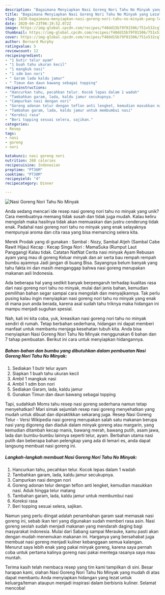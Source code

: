 ```yaml
---
description: "Bagaimana Menyiapkan Nasi Goreng Nori Tahu No Minyak yang Lezat"
title: "Bagaimana Menyiapkan Nasi Goreng Nori Tahu No Minyak yang Lezat"
slug: 1430-bagaimana-menyiapkan-nasi-goreng-nori-tahu-no-minyak-yang-lezat
date: 2020-04-23T06:19:52.072Z
image: https://img-global.cpcdn.com/recipes/f40dd15b79f01506/751x532cq70/nasi-goreng-nori-tahu-no-minyak-foto-resep-utama.jpg
thumbnail: https://img-global.cpcdn.com/recipes/f40dd15b79f01506/751x532cq70/nasi-goreng-nori-tahu-no-minyak-foto-resep-utama.jpg
cover: https://img-global.cpcdn.com/recipes/f40dd15b79f01506/751x532cq70/nasi-goreng-nori-tahu-no-minyak-foto-resep-utama.jpg
author: Bernard Murphy
ratingvalue: 5
reviewcount: 12
recipeingredient:
- "1 butir telur ayam"
- "1 buah tahu ukuran kecil"
- "1 mangkuk nasi"
- "1 sdm bon nori"
- " Garam lada kaldu jamur"
- " Timun dan daun bawang sebagai topping"
recipeinstructions:
- "Hancurkan tahu, pecahkan telur. Kocok lepas dalam 1 wadah"
- "Tambahkan garam, lada, kaldu jamur secukupnya."
- "Campurkan nasi dengan nori"
- "Goreng adonan telur dengan teflon anti lengket, kemudian masukkan nasi. Aduk hingga telur matang"
- "Tambahan garam, lada, kaldu jamur untuk membumbui nasi"
- "Koreksi rasa"
- "Beri topping sesuai selera, sajikan."
categories:
- Resep
tags:
- nasi
- goreng
- nori

katakunci: nasi goreng nori 
nutrition: 268 calories
recipecuisine: Indonesian
preptime: "PT36M"
cooktime: "PT30M"
recipeyield: "4"
recipecategory: Dinner

---
```



![Nasi Goreng Nori Tahu No Minyak](https://img-global.cpcdn.com/recipes/f40dd15b79f01506/751x532cq70/nasi-goreng-nori-tahu-no-minyak-foto-resep-utama.jpg)

Anda sedang mencari ide resep nasi goreng nori tahu no minyak yang unik? Cara membuatnya memang tidak susah dan tidak juga mudah. Kalau keliru mengolah maka hasilnya tidak akan memuaskan dan justru cenderung tidak enak. Padahal nasi goreng nori tahu no minyak yang enak selayaknya mempunyai aroma dan cita rasa yang bisa memancing selera kita.

Merek Prodak yang di gunakan : Sambal : Nozy, Sambal Atjeh (Sambal Cabe Rawit Hijau) Kecap : Kecap Singa Nori : MamaSuka (Rumput Laut Panggang) Kalau tidak. Catatan NatNat Cerita nasi minyak Ayam Rebusan ayam yang mau di goreng Keluar minyak dan air serta bau rempah rempah bumbu ayamnya Jadi jangan di buang Bisa. Sayangnya belum banyak yang tahu fakta ini dan masih menganggap bahwa nasi goreng merupakan makanan asli Indonesia.

Ada beberapa hal yang sedikit banyak berpengaruh terhadap kualitas rasa dari nasi goreng nori tahu no minyak, mulai dari jenis bahan, kemudian pemilihan bahan segar sampai cara mengolah dan menyajikannya. Tak perlu pusing kalau ingin menyiapkan nasi goreng nori tahu no minyak yang enak di mana pun anda berada, karena asal sudah tahu triknya maka hidangan ini mampu menjadi suguhan spesial.


Nah, kali ini kita coba, yuk, kreasikan nasi goreng nori tahu no minyak sendiri di rumah. Tetap berbahan sederhana, hidangan ini dapat memberi manfaat untuk membantu menjaga kesehatan tubuh kita. Anda bisa menyiapkan Nasi Goreng Nori Tahu No Minyak menggunakan 6 bahan dan 7 tahap pembuatan. Berikut ini cara untuk menyiapkan hidangannya.

<!--inarticleads1-->

##### Bahan-bahan dan bumbu yang dibutuhkan dalam pembuatan Nasi Goreng Nori Tahu No Minyak:

1. Sediakan 1 butir telur ayam
1. Siapkan 1 buah tahu ukuran kecil
1. Ambil 1 mangkuk nasi
1. Ambil 1 sdm bon nori
1. Sediakan  Garam, lada, kaldu jamur
1. Gunakan  Timun dan daun bawang sebagai topping


Tapi, sudahkah Moms tahu resep nasi goreng sederhana namun tetap menyehatkan? Mari simak sejumlah resep nasi goreng menyehatkan yang mudah untuk dibuat dan dipraktikkan sekarang juga. Resep Nasi Goreng Telur - Versi Wikipedia nasi goreng merupakan salah satu makanan berupa nasi yang digoreng dan diaduk dalam minyak goreng atau margarin, yang kemudian ditambah kecap manis, bawang merah, bawang putih, asam jawa, lada dan bumbu-bumbu lainnya seperti telur, ayam. Berbahan utama nasi putih dan beberapa bahan pelengkap yang ada di lemari es, anda dapat langsung membuat nasi goreng ini. 

<!--inarticleads2-->

##### Langkah-langkah membuat Nasi Goreng Nori Tahu No Minyak:

1. Hancurkan tahu, pecahkan telur. Kocok lepas dalam 1 wadah
1. Tambahkan garam, lada, kaldu jamur secukupnya.
1. Campurkan nasi dengan nori
1. Goreng adonan telur dengan teflon anti lengket, kemudian masukkan nasi. Aduk hingga telur matang
1. Tambahan garam, lada, kaldu jamur untuk membumbui nasi
1. Koreksi rasa
1. Beri topping sesuai selera, sajikan.


Namun yang perlu diingat adalah penambahan garam saat memasak nasi goreng ini, sebab ikan teri yang digunakan sudah memberi rasa asin. Nasi goreng seolah sudah menjadi makanan yang mendarah daging bagi masyarakat indonesia. Mulai dari Sabang sampai Merauke, kamu pasti akan dengan mudah menemukan makanan ini. Harganya yang bersahabat juga membuat nasi goreng menjadi kuliner kebanggaan semua kalangan. Menurut saya lebih enak yang pakai minyak goreng, karena saya pernah coba untuk pertama kalinya goreng nasi pakai mentega rasanya saya mau muntah. 

Terima kasih telah membaca resep yang tim kami tampilkan di sini. Besar harapan kami, olahan Nasi Goreng Nori Tahu No Minyak yang mudah di atas dapat membantu Anda menyiapkan hidangan yang lezat untuk keluarga/teman ataupun menjadi inspirasi dalam berbisnis kuliner. Selamat mencoba!
